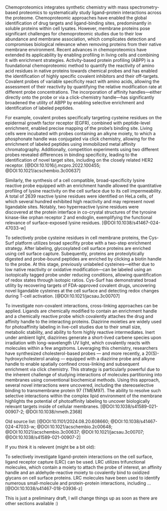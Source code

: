 Chemoproteomics integrates synthetic chemistry with mass spectrometry-based proteomics to systematically study ligand–protein interactions across the proteome.
Chemoproteomic approaches have enabled the global identification of drug targets and ligand-binding sites, predominantly in soluble proteins within cell lysates.
However, membrane proteins pose significant challenges for chemoproteomic studies due to their low abundance and membrane association, which complicates detection and compromises biological relevance when removing proteins from their native membrane environment.
Recent advances in chemoproteomics have extended its applicability by enabling profiling in living cells and combining it with enrichment strategies.
Activity-based protein profiling (ABPP) is a foundational chemoproteomic method to quantify the reactivity of amino acid residues in native proteins towards chemical probes and has enabled the identification of highly specific covalent inhibitors and their off-targets. Covalent probes of variable specificity react with amino acids, allowing the assessment of their reactivity by quantifying the relative modification rate at different probe concentrations.
The incorporation of affinity handles—either directly onto the probe or via a click-chemistry handle—has significantly broadened the utility of ABPP by enabling selective enrichment and identification of labeled peptides.

For example, covalent probes specifically targeting cysteine residues on the epidermal growth factor receptor (EGFR), combined with peptide-level enrichment, enabled precise mapping of the probe’s binding site.
Living cells were incubated with probes containing an alkyne moiety, to which a phosphonate handle was conjugated via click chemistry, allowing for the enrichment of labeled peptides using immobilized metal affinity chromatography.
Additionally, competition experiments using two different probes revealed differences in binding specificity, leading to the identification of novel target sites, including on the closely related HER2 receptor.
[@DOI:10.1016/j.mcpro.2022.100455; @DOI:10.1021/acschembio.3c00637]  

Similarly, the synthesis of a cell compatible, broad-specificity lysine reactive probe equipped with an enrichment handle allowed the quantitative profiling of lysine reactivity on the cell surface due to its cell impermeability.
A total of 2639 reactive lysine residues were identified on HeLa cells, of which several hundred exhibited high reactivity and may represent novel ligandable sites.
Notably, two hyperreactive lysine residues were discovered at the protein interface in co-crystal structures of the tyrosine kinase-like orphan receptor 2 and endoglin, exemplifying the functional relevance of surface-exposed lysine residues.
[@DOI:10.1038/s41467-024-47033-w]

To selectively probe cysteine residues in cell membrane proteins, the Cys-Surf platform utilizes broad specifity probe with a two-step enrichment strategy.
After labeling, glycosylated cell surface proteins are enriched using cell surface capture.
Subequently, proteins are proteolytically digested and probe-bound peptides are enriched by clicking a biotin handle to the probe.
At this stage, previously unlabeled cysteines—either due to low native reactivity or oxidative modification—can be labeled using an isotopically tagged probe under reducing conditions, allowing quantification of redox states through isotopic ratios.
Cys-Surf has demonstrated broad utility by recovering targets of FDA-approved covalent drugs, uncovering novel ligandable cysteines at the cell surface and detecting redox changes during T-cell activation. [@DOI:10.1021/jacsau.3c00707]

To investigate non-covalent interactions, cross-linking approaches can be applied.
Ligands are chemically modified to contain an enrichment handle and a chemically reactive probe which covalently attaches the drug and affinity handle to the interacting proteins.
Diazirine moieties are widely used for photoaffinity labeling in live-cell studies due to their small size, metabolic stability, and ability to form highly reactive intermediates.
Inert under ambient light, diazirines generate a short-lived carbene species upon irradiation with long-wavelength UV light, which covalently reacts with molecules within a few angstroms.
Leveraging this chemistry, researchers have synthesized cholesterol-based probes — and more recently, a 20(S)-hydroxycholesterol analog — equipped with a diazirine probe and alkyne handle to enable spatially confined cross-linking and subsequent enrichment via click chemistry.
This strategy is particularly powerful due to the inherent challenge of studying interactions of molecules partitioning into membranes using conventional biochemical methods.
Using this approach, several novel interactions were uncovered, including the stereoselective binding to transmembrane protein 97 (TMEM97).
The ability to resolve such selective interactions within the complex lipid environment of the membrane highlights the potential of photoaffinity labeling to uncover biologically relevant targets inside of cellular membranes.
[@DOI:10.1038/s41589-021-00907-2; @DOI:10.1038/nmeth.2368]

Old source list:
[@DOI:10.1101/2024.08.20.608660; @DOI:10.1038/s41467-024-47033-w; @DOI:10.1021/acschembio.2c00648; @DOI:10.1021/acschembio.3c00637; @DOI:10.1021/jacsau.3c00707; @DOI:10.1038/s41589-021-00907-2]

If you think it is relevent (might be a bit old):

To selectively investigate ligand-protein interactions on the cell surface, ligand receptor capture (LRC) can be used.
LRC utilizes trifunctional molecules, which contain a moiety to attach the probe of interest, an affinity handle and an aldehyde-reactive moiety to covalently bind to oxidized glycans on cell surface proteins.
LRC molecules have been used to identify numerous small-molecule and protein-protein interactions, including ... 
[@DOI:10.1038/s41467-018-03936-z]

This is just a preliminary draft, I will change things up as soon as there are other sections available :)
